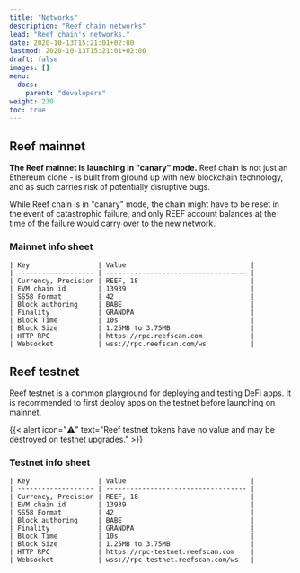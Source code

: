 ```yaml
---
title: "Networks"
description: "Reef chain networks"
lead: "Reef chain's networks."
date: 2020-10-13T15:21:01+02:00
lastmod: 2020-10-13T15:21:01+02:00
draft: false
images: []
menu:
  docs:
    parent: "developers"
weight: 230
toc: true
---
```



## Reef mainnet
**The Reef mainnet is launching in "canary" mode.** Reef chain is not just an Ethereum clone - is built from ground up with new blockchain
technology, and as such carries risk of potentially disruptive bugs.

While Reef chain is in "canary" mode, the chain might have to be reset in the event of catastrophic failure,
and only REEF account balances at the time of the failure would carry over to the new network.

### Mainnet info sheet

```
| Key                 | Value                               |
| ------------------- | ----------------------------------- |
| Currency, Precision | REEF, 18                            |
| EVM chain id        | 13939                               |
| SS58 Format         | 42                                  |
| Block authoring     | BABE                                |
| Finality            | GRANDPA                             |
| Block Time          | 10s                                 |
| Block Size          | 1.25MB to 3.75MB                    |
| HTTP RPC            | https://rpc.reefscan.com            |
| Websocket           | wss://rpc.reefscan.com/ws           |
```

## Reef testnet
Reef testnet is a common playground for deploying and testing DeFi apps. It is
recommended to first deploy apps on the testnet before launching on mainnet.

{{< alert icon="⚠️" text="Reef testnet tokens have no value and may be destroyed on testnet upgrades." >}}

### Testnet info sheet

```
| Key                 | Value                               |
| ------------------- | ----------------------------------- |
| Currency, Precision | REEF, 18                            |
| EVM chain id        | 13939                               |
| SS58 Format         | 42                                  |
| Block authoring     | BABE                                |
| Finality            | GRANDPA                             |
| Block Time          | 10s                                 |
| Block Size          | 1.25MB to 3.75MB                    |
| HTTP RPC            | https://rpc-testnet.reefscan.com    |
| Websocket           | wss://rpc-testnet.reefscan.com/ws   |
```

